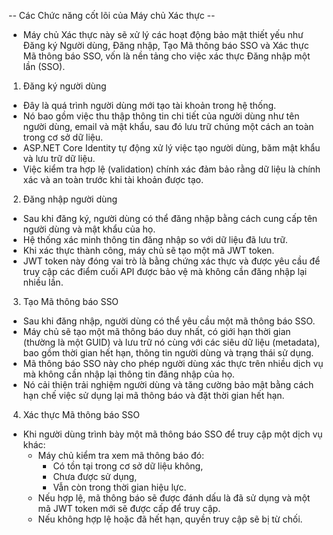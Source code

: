 -- Các Chức năng cốt lõi của Máy chủ Xác thực --
- Máy chủ Xác thực này sẽ xử lý các hoạt động bảo mật thiết yếu như Đăng ký Người dùng, Đăng nhập, Tạo Mã thông báo SSO và Xác thực Mã thông báo SSO, vốn là nền tảng cho việc xác thực Đăng nhập một lần (SSO).
1. Đăng ký người dùng
- Đây là quá trình người dùng mới tạo tài khoản trong hệ thống. 
- Nó bao gồm việc thu thập thông tin chi tiết của người dùng như tên người dùng, email và mật khẩu, sau đó lưu trữ chúng một cách an toàn trong cơ sở dữ liệu.
- ASP.NET Core Identity tự động xử lý việc tạo người dùng, băm mật khẩu và lưu trữ dữ liệu.
- Việc kiểm tra hợp lệ (validation) chính xác đảm bảo rằng dữ liệu là chính xác và an toàn trước khi tài khoản được tạo.

2. Đăng nhập người dùng
- Sau khi đăng ký, người dùng có thể đăng nhập bằng cách cung cấp tên người dùng và mật khẩu của họ.
- Hệ thống xác minh thông tin đăng nhập so với dữ liệu đã lưu trữ.
- Khi xác thực thành công, máy chủ sẽ tạo một mã JWT token.
- JWT token này đóng vai trò là bằng chứng xác thực và được yêu cầu để truy cập các điểm cuối API được bảo vệ mà không cần đăng nhập lại nhiều lần.

3. Tạo Mã thông báo SSO
- Sau khi đăng nhập, người dùng có thể yêu cầu một mã thông báo SSO.
- Máy chủ sẽ tạo một mã thông báo duy nhất, có giới hạn thời gian (thường là một GUID) và lưu trữ nó cùng với các siêu dữ liệu (metadata), bao gồm thời gian hết hạn, thông tin người dùng và trạng thái sử dụng.
- Mã thông báo SSO này cho phép người dùng xác thực trên nhiều dịch vụ mà không cần nhập lại thông tin đăng nhập của họ.
- Nó cải thiện trải nghiệm người dùng và tăng cường bảo mật bằng cách hạn chế việc sử dụng lại mã thông báo và đặt thời gian hết hạn.

4. Xác thực Mã thông báo SSO
- Khi người dùng trình bày một mã thông báo SSO để truy cập một dịch vụ khác:
  - Máy chủ kiểm tra xem mã thông báo đó:
    - Có tồn tại trong cơ sở dữ liệu không,
    - Chưa được sử dụng,
    - Vẫn còn trong thời gian hiệu lực.
  - Nếu hợp lệ, mã thông báo sẽ được đánh dấu là đã sử dụng và một mã JWT token mới sẽ được cấp để truy cập.
  - Nếu không hợp lệ hoặc đã hết hạn, quyền truy cập sẽ bị từ chối.
